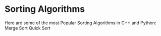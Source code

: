 # Sorting Algorithms

Here are some of the most Popular Sorting Algorithms in  C++ and Python:
Merge Sort
Quick Sort


